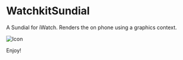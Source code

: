 WatchkitSundial
===============

A Sundial for iWatch. Renders the on phone using a graphics context.

![Icon](http://injectionforxcode.johnholdsworth.com/sundial.png)

Enjoy!
